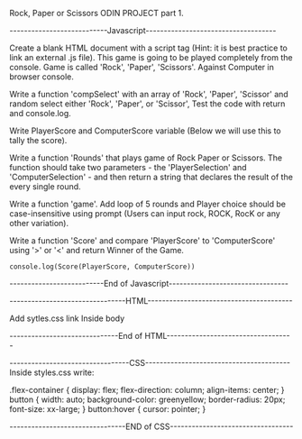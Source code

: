 Rock, Paper or Scissors ODIN PROJECT part 1.

---------------------------Javascript------------------------------------

Create a blank HTML document with a script tag (Hint: it is best practice to link an external .js file). This game is going to be played completely from the console.
Game is called 'Rock', 'Paper', 'Scissors'. Against Computer in browser console.

Write a function 'compSelect' with an array of 'Rock', 'Paper', 'Scissor' and random select either 'Rock', 'Paper', or 'Scissor', Test the code with return and console.log.

Write PlayerScore and ComputerScore variable (Below we will use this to tally the score).

Write a function 'Rounds' that plays game of Rock Paper or Scissors. The function should take two parameters - the 'PlayerSelection' and 'ComputerSelection' - and then return a string that declares the result of the every single round.

Write a function 'game'. Add loop of 5 rounds and Player choice should be case-insensitive using prompt (Users can input rock, ROCK, RocK or any other variation).

Write a function 'Score' and compare 'PlayerScore' to 'ComputerScore' using '>' or '<' and return Winner of the Game.

    console.log(Score(PlayerScore, ComputerScore))

--------------------------End of Javascript---------------------------------

--------------------------------HTML----------------------------------------

Add sytles.css link
Inside body 
    <!-- <div class="flex-container">
    <h1>ROCK, PAPER OR SCISSORS</h1>
    <button type="button" onclick="game()")>PLAY GAME!</button>
    <p>This version of the game is played in browser console.</p>
    <p>Press CTRL + Shift + J to open console on Windows/Linux.</p>
    <p>Press Option + J to open on Mac.</p>
    </div> -->

------------------------------End of HTML-----------------------------------

---------------------------------CSS----------------------------------------
Inside styles.css write:

.flex-container {
    display: flex;
    flex-direction: column;
    align-items: center;
}
button {
    width: auto;
    background-color: greenyellow;
    border-radius: 20px;
    font-size: xx-large;
}
button:hover {
    cursor: pointer;
}

--------------------------------END of CSS----------------------------------
